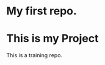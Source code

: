 # My first repo.
<!DOCTYPE html>
<html lang="en">
<head>
    <link rel="stylesheet" href="mycss.css">
    <meta charset="UTF-8">
    <meta http-equiv="X-UA-Compatible" content="IE=edge">
    <meta name="viewport" content="width=device-width, initial-scale=1.0">
    <title>My Project</title>
</head>
<body>
    <h1>This is my Project</h1>
    
</body>
</html>
This is a training repo.
